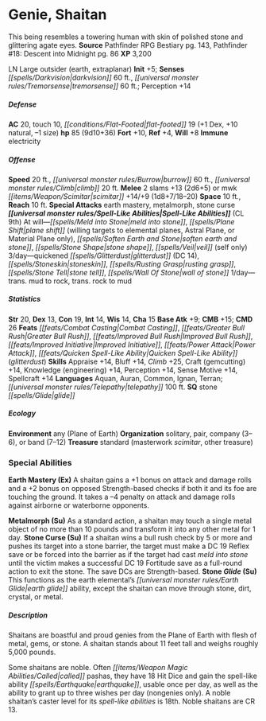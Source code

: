 ﻿---
cssclass: [monsters]
title1: Genie, Shaitan
desc_short: This being resembles a towering human with skin of polished stone and
  glittering agate eyes.
title2: Shaitan
CR: 7
sources:
- name: Pathfinder RPG Bestiary
  page: 143
  link: http://paizo.com/products/btpy8auu?Pathfinder-Roleplaying-Game-Bestiary
- name: 'Pathfinder #18: Descent into Midnight'
  page: 86
  link: http://paizo.com/pathfinder/adventurePath/secondDarkness/v5748btpy86v1
XP: 3200
alignment: LN
size: Large
type: outsider
subtypes:
- earth
- extraplanar
initiative:
  bonus: 5
senses:
  darkvision: 60
  tremorsense: 60
AC:
  AC: 20
  touch: 10
  flat_footed: 19
  components:
    dex: 1
    natural: 10
    size: -1
HP:
  HP: 85
  long: 9d10+36
saves:
  fort: 10
  ref: 4
  will: 8
immunities:
- electricity
speeds:
  base: 20
  burrow: 60
  climb: 20
attacks:
  melee:
  - - text: 2 slams +13 (2d6+5)
      entries:
      - - damage: 2d6+5
      count: 2
      attack: slams
      bonus:
      - 13
  - - text: mwk scimitar +14/+9 (1d8+7/18-20)
      entries:
      - - damage: 1d8+7
          crit_range: 18-20
      attack: mwk scimitar
      bonus:
      - 14
      - 9
  special:
  - earth mastery
  - metalmorph
  - stone curse
space: 10
reach: 10
spell_like_abilities:
  entries:
  - name: meld into stone
    source: default
    freq: At will
  - name: plane shift
    source: default
    freq: At will
    paren_text: willing targets to elemental planes, Astral Plane, or Material Plane
      only
  - name: soften earth and stone
    source: default
    freq: At will
  - name: stone shape
    source: default
    freq: At will
  - name: veil
    source: default
    freq: At will
    other: self only
  - name: quickened glitterdust
    source: default
    freq: 3/day
    DC: 14
  - name: stoneskin
    source: default
    freq: 3/day
  - name: rusting grasp
    source: default
    freq: 3/day
  - name: stone tell
    source: default
    freq: 3/day
  - name: wall of stone
    source: default
    freq: 3/day
  - name: trans. mud to rock
    source: default
    freq: 1/day
  - name: trans. rock to mud
    source: default
    freq: 1/day
  sources:
  - name: default
    CL: 9
ability_scores:
  STR: 20
  DEX: 13
  CON: 19
  INT: 14
  WIS: 14
  CHA: 15
BAB: 9
CMB: 15
CMD: 26
feats:
- name: Combat Casting
- name: Greater Bull Rush
- name: Improved Bull Rush
- is_bonus: true
  name: Improved Initiative
- name: Power Attack
- name: Quicken Spell-Like Ability (glitterdust)
skills:
  Appraise: 14
  Bluff: 14
  Climb: 25
  Craft (gemcutting): 14
  Knowledge (engineering): 14
  Perception: 14
  Sense Motive: 14
  Spellcraft: 14
languages:
- Aquan
- Auran
- Common
- Ignan
- Terran
- telepathy 100 ft.
special_qualities:
- stone glide
ecology:
  environment: any (Plane of Earth)
  organization: solitary, pair, company (3-6), or band (7-12)
  treasure_type: standard
  treasure:
  - masterwork scimitar
  - other treasure
special_abilities:
  Earth Mastery (Ex): A shaitan gains a +1 bonus on attack and damage rolls and a
    +2 bonus on opposed Strength-based checks if both it and its foe are touching
    the ground. It takes a -4 penalty on attack and damage rolls against airborne
    or waterborne opponents.
  Metalmorph (Su): As a standard action, a shaitan may touch a single metal object
    of no more than 10 pounds and transform it into any other metal for 1 day.
  Stone Curse (Su): If a shaitan wins a bull rush check by 5 or more and pushes its
    target into a stone barrier, the target must make a DC 19 Reflex save or be forced
    into the barrier as if the target had cast meld into stone until the victim makes
    a successful DC 19 Fortitude save as a full-round action to exit the stone. The
    save DCs are Strength-based.
  Stone Glide (Su): This functions as the earth elemental's earth glide ability, except
    the shaitan can move through stone, dirt, crystal, or metal.
desc_long: |-
  Shaitans are boastful and proud genies from the Plane of Earth with flesh of metal, gems, or stone. A shaitan stands about 11 feet tall and weighs roughly 5,000 pounds.

  Some shaitans are noble. Often called pashas, they have 18 Hit Dice and gain the spell-like ability earthquake, usable once per day, as well as the ability to grant up to three wishes per day (nongenies only). A noble shaitan's caster level for its spell-like abilities is 18th. Noble shaitans are CR 13.

---

# Genie, Shaitan
This being resembles a towering human with skin of polished stone and glittering agate eyes.
**Source** Pathfinder RPG Bestiary pg. 143, Pathfinder #18: Descent into Midnight pg. 86
**XP** 3,200

LN Large outsider (earth, extraplanar)
**Init** +5; **Senses** _[[spells/Darkvision|darkvision]]_ 60 ft., _[[universal monster rules/Tremorsense|tremorsense]]_ 60 ft.; Perception +14

##### Defense

**AC** 20, touch 10, _[[conditions/Flat-Footed|flat-footed]]_ 19 (+1 Dex, +10 natural, –1 size)
**hp** 85 (9d10+36)
**Fort** +10, **Ref** +4, **Will** +8
**Immune** electricity

##### Offense
**Speed** 20 ft., _[[universal monster rules/Burrow|burrow]]_ 60 ft., _[[universal monster rules/Climb|climb]]_ 20 ft.
**Melee** 2 slams +13 (2d6+5) or mwk _[[items/Weapon/Scimitar|scimitar]]_ +14/+9 (1d8+7/18–20)
**Space** 10 ft., **Reach** 10 ft.
**Special Attacks** earth mastery, metalmorph, stone curse
**_[[universal monster rules/Spell-Like Abilities|Spell-Like Abilities]]_** (CL 9th)
At will—_[[spells/Meld into Stone|meld into stone]]_, _[[spells/Plane Shift|plane shift]]_ (willing targets to elemental planes, Astral Plane, or Material Plane only), _[[spells/Soften Earth and Stone|soften earth and stone]]_, _[[spells/Stone Shape|stone shape]]_, _[[spells/Veil|veil]]_ (self only)
3/day—quickened _[[spells/Glitterdust|glitterdust]]_ (DC 14), _[[spells/Stoneskin|stoneskin]]_, _[[spells/Rusting Grasp|rusting grasp]]_, _[[spells/Stone Tell|stone tell]]_, _[[spells/Wall Of Stone|wall of stone]]_
1/day—trans. mud to rock, trans. rock to mud

##### Statistics
**Str** 20, **Dex** 13, **Con** 19, **Int** 14, **Wis** 14, **Cha** 15
**Base Atk** +9; **CMB** +15; **CMD** 26
**Feats** _[[feats/Combat Casting|Combat Casting]]_, _[[feats/Greater Bull Rush|Greater Bull Rush]]_, _[[feats/Improved Bull Rush|Improved Bull Rush]]_, _[[feats/Improved Initiative|Improved Initiative]]_, _[[feats/Power Attack|Power Attack]]_, _[[feats/Quicken Spell-Like Ability|Quicken Spell-Like Ability]]_ (_glitterdust_)
**Skills** Appraise +14, Bluff +14, _Climb_ +25, Craft (gemcutting) +14, Knowledge (engineering) +14, Perception +14, Sense Motive +14, Spellcraft +14
**Languages** Aquan, Auran, Common, Ignan, Terran; _[[universal monster rules/Telepathy|telepathy]]_ 100 ft.
**SQ** stone _[[spells/Glide|glide]]_

##### Ecology

**Environment** any (Plane of Earth)
**Organization** solitary, pair, company (3–6), or band (7–12)
**Treasure** standard (masterwork _scimitar_, other treasure)

### Special Abilities

**Earth Mastery (Ex)** A shaitan gains a +1 bonus on attack and damage rolls and a +2 bonus on opposed Strength-based checks if both it and its foe are touching the ground. It takes a –4 penalty on attack and damage rolls against airborne or waterborne opponents.

**Metalmorph (Su)** As a standard action, a shaitan may touch a single metal object of no more than 10 pounds and transform it into any other metal for 1 day.
**Stone Curse (Su)** If a shaitan wins a bull rush check by 5 or more and pushes its target into a stone barrier, the target must make a DC 19 Reflex save or be forced into the barrier as if the target had cast _meld into stone_ until the victim makes a successful DC 19 Fortitude save as a full-round action to exit the stone. The save DCs are Strength-based.
**Stone _Glide_ (Su)** This functions as the earth elemental’s _[[universal monster rules/Earth Glide|earth glide]]_ ability, except the shaitan can move through stone, dirt, crystal, or metal.

##### Description

Shaitans are boastful and proud genies from the Plane of Earth with flesh of metal, gems, or stone. A shaitan stands about 11 feet tall and weighs roughly 5,000 pounds.

Some shaitans are noble. Often _[[items/Weapon Magic Abilities/Called|called]]_ pashas, they have 18 Hit Dice and gain the spell-like ability _[[spells/Earthquake|earthquake]]_, usable once per day, as well as the ability to grant up to three wishes per day (nongenies only). A noble shaitan’s caster level for its _spell-like abilities_ is 18th. Noble shaitans are CR 13.
